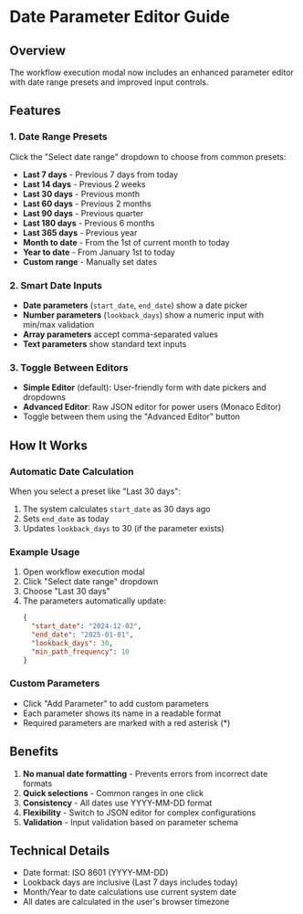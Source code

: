 # Date Parameter Editor Guide

## Overview
The workflow execution modal now includes an enhanced parameter editor with date range presets and improved input controls.

## Features

### 1. Date Range Presets
Click the "Select date range" dropdown to choose from common presets:
- **Last 7 days** - Previous 7 days from today
- **Last 14 days** - Previous 2 weeks
- **Last 30 days** - Previous month
- **Last 60 days** - Previous 2 months
- **Last 90 days** - Previous quarter
- **Last 180 days** - Previous 6 months
- **Last 365 days** - Previous year
- **Month to date** - From the 1st of current month to today
- **Year to date** - From January 1st to today
- **Custom range** - Manually set dates

### 2. Smart Date Inputs
- **Date parameters** (`start_date`, `end_date`) show a date picker
- **Number parameters** (`lookback_days`) show a numeric input with min/max validation
- **Array parameters** accept comma-separated values
- **Text parameters** show standard text inputs

### 3. Toggle Between Editors
- **Simple Editor** (default): User-friendly form with date pickers and dropdowns
- **Advanced Editor**: Raw JSON editor for power users (Monaco Editor)
- Toggle between them using the "Advanced Editor" button

## How It Works

### Automatic Date Calculation
When you select a preset like "Last 30 days":
1. The system calculates `start_date` as 30 days ago
2. Sets `end_date` as today
3. Updates `lookback_days` to 30 (if the parameter exists)

### Example Usage
1. Open workflow execution modal
2. Click "Select date range" dropdown
3. Choose "Last 30 days"
4. The parameters automatically update:
   ```json
   {
     "start_date": "2024-12-02",
     "end_date": "2025-01-01",
     "lookback_days": 30,
     "min_path_frequency": 10
   }
   ```

### Custom Parameters
- Click "Add Parameter" to add custom parameters
- Each parameter shows its name in a readable format
- Required parameters are marked with a red asterisk (*)

## Benefits
1. **No manual date formatting** - Prevents errors from incorrect date formats
2. **Quick selections** - Common ranges in one click
3. **Consistency** - All dates use YYYY-MM-DD format
4. **Flexibility** - Switch to JSON editor for complex configurations
5. **Validation** - Input validation based on parameter schema

## Technical Details
- Date format: ISO 8601 (YYYY-MM-DD)
- Lookback days are inclusive (Last 7 days includes today)
- Month/Year to date calculations use current system date
- All dates are calculated in the user's browser timezone